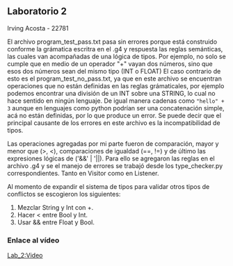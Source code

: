 ## Laboratorio 2  
Irving Acosta - 22781  

El archivo program_test_pass.txt pasa sin errores porque está construido conforme la grámatica escritra en el .g4 y respuesta las reglas semánticas, las cuales van acompañadas de una lógica de tipos. Por ejemplo, no solo se cumple que en medio de un operador "+" vayan dos números, sino que esos dos números sean del mismo tipo (INT o FLOAT)
El caso contrario de esto es el program_test_no_pass.txt, ya que en este archivo se encuentran operaciones que no están definidas en las reglas grámaticales, por ejemplo podemos encontrar una división de un INT sobre una STRING, lo cual no hace sentido en ningún lenguaje. De igual manera cadenas como `"hello" + 3` aunque en lenguajes como python podrían ser una concatenación simple, acá no están definidas, por lo que produce un error. Se puede decir que el principal causante de los errores en este archivo es la incompatibilidad de tipos.  

Las operaciones agregadas por mi parte fueron de comparación, mayor y menor que (>, <), comparaciones de igualdad (==, !=) y de último las expresiones lógicas de ('&&' | '||). Para ello se agregaron las reglas en el archivo .g4 y se el manejo de errores se trabajó desde los type_checker.py correspondientes. Tanto en Visitor como en Listener.  

Al momento de expandir el sistema de tipos para validar otros tipos de conflictos se escogieron los siguientes:
1. Mezclar String y Int con +.     
2. Hacer < entre Bool y Int.   
3. Usar && entre Float y Bool.   

### Enlace al vídeo
[Lab_2:Video](https://www.youtube.com/watch?v=h_xR2HdEbgI)